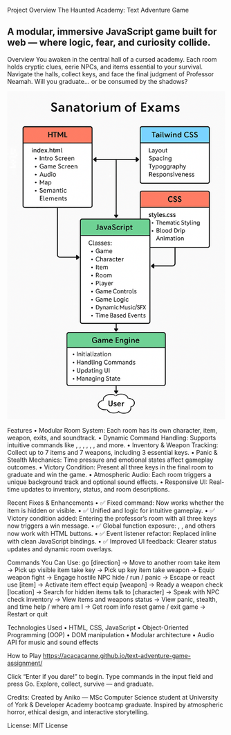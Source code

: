 Project Overview
The Haunted Academy: Text Adventure Game

A modular, immersive JavaScript game built for web — where logic, fear, and curiosity collide.
------------------------------------------------------------------------------------------------------------------------------------------

Overview
You awaken in the central hall of a cursed academy. Each room holds cryptic clues, eerie NPCs, and items essential to your survival. Navigate the halls, collect keys, and face the final judgment of Professor Neamah. Will you graduate... or be consumed by the shadows?

![The Architechture](assets/pictures/visual%20architecture%20.png)

Features
• 	Modular Room System: Each room has its own character, item, weapon, exits, and soundtrack.
• 	Dynamic Command Handling: Supports intuitive commands like , , , , , , and more.
• 	Inventory & Weapon Tracking: Collect up to 7 items and 7 weapons, including 3 essential keys.
• 	Panic & Stealth Mechanics: Time pressure and emotional states affect gameplay outcomes.
• 	Victory Condition: Present all three keys in the final room to graduate and win the game.
• 	Atmospheric Audio: Each room triggers a unique background track and optional sound effects.
• 	Responsive UI: Real-time updates to inventory, status, and room descriptions.

Recent Fixes & Enhancements
• 	✅ Fixed  command: Now works whether the item is hidden or visible.
• 	✅ Unified  and  logic for intuitive gameplay.
• 	✅ Victory condition added: Entering the professor’s room with all three keys now triggers a win message.
• 	✅ Global function exposure: , , and others now work with HTML buttons.
• 	✅ Event listener refactor: Replaced inline  with clean JavaScript bindings.
• 	✅ Improved UI feedback: Clearer status updates and dynamic room overlays.

Commands You Can Use:
go [direction]         → Move to another room
take item              → Pick up visible item
take key               → Pick up key item
take weapon            → Equip weapon
fight                  → Engage hostile NPC
hide / run / panic     → Escape or react
use [item]             → Activate item effect
equip [weapon]         → Ready a weapon
check [location]       → Search for hidden items
talk to [character]    → Speak with NPC
check inventory        → View items and weapons
status                 → View panic, stealth, and time
help / where am I      → Get room info
reset game / exit game → Restart or quit

Technologies Used
• 	HTML, CSS, JavaScript
• 	Object-Oriented Programming (OOP)
• 	DOM manipulation
• 	Modular architecture
• 	Audio API for music and sound effects


How to Play
https://acacacanne.github.io/text-adventure-game-assignment/

Click “Enter if you dare!” to begin.
Type commands in the input field and press Go.
Explore, collect, survive — and graduate.


 Credits:
 Created by Aniko — MSc Computer Science student at University of York & Developer Academy bootcamp graduate. Inspired by atmospheric horror, ethical design, and interactive storytelling.
 
 License:
 MIT License


